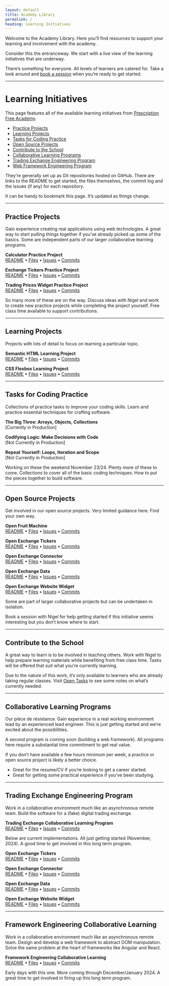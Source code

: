 ```yaml
---
layout: default
title: Academy Library
permalink: /
heading: Learning Initiatives
---
```


Welcome to the Academy Library. Here you’ll find resources to support your learning and involvement with the academy.

Consider this the entranceway. We start with a live view of the learning initiatives that are underway.

There’s something for everyone. All levels of learners are catered for. Take a look around and [book a session](https://prescriptionfree.academy/) when you’re ready to get started.

---

# Learning Initiatives

This page features all of the available learning initiatives from [Prescription Free Academy](https://prescriptionfree.academy/).

- [Practice Projects](#practice-projects)
- [Learning Projects](#learning-projects)
- [Tasks for Coding Practice](#tasks-for-coding-practice)
- [Open Source Projects](#open-source-projects)
- [Contribute to the School](#contribute-to-the-school)
- [Collaborative Learning Programs](#collaborative-learning-programs)
- [Trading Exchange Engineering Program](#trading-exchange-engineering-program)
- [Web Framework Engineering Program](#framework-engineering-collaborative-learning)

They’re generally set up as Git repositories hosted on GitHub. There are links to the README to get started, the files themselves, the commit log and the issues (if any) for each repository.

It can be handy to bookmark this page. It’s updated as things change.

---

## Practice Projects

Gain experience creating real applications using web technologies. A great way to start pulling things together if you’ve already picked up some of the basics. Some are independent parts of our larger collaborative learning programs.

**Calculator Practice Project**    
[README](https://github.com/pecknigel/calculator-practice-project/blob/main/README.md)
• [Files](https://github.com/pecknigel/calculator-practice-project)
• [Issues](https://github.com/pecknigel/calculator-practice-project/issues)
• [Commits](https://github.com/pecknigel/calculator-practice-project/commits/main/)

**Exchange Tickers Practice Project**    
[README](https://github.com/pecknigel/exchange-tickers-practice-project/blob/main/README.md)
• [Files](https://github.com/pecknigel/exchange-tickers-practice-project)
• [Issues](https://github.com/pecknigel/exchange-tickers-practice-project/issues)
• [Commits](https://github.com/pecknigel/exchange-tickers-practice-project/commits/main/)

**Trading Prices Widget Practice Project**    
[README](https://github.com/pecknigel/trading-prices-widget-practice-project/blob/main/README.md)
• [Files](https://github.com/pecknigel/trading-prices-widget-practice-project)
• [Issues](https://github.com/pecknigel/trading-prices-widget-practice-project/issues)
• [Commits](https://github.com/pecknigel/trading-prices-widget-practice-project/commits/main/)

So many more of these are on the way. Discuss ideas with Nigel and work to create new practice projects while completing the project yourself. Free class time available to support contributions.

---

## Learning Projects

Projects with lots of detail to focus on learning a particular topic.

**Semantic HTML Learning Project**    
[README](https://github.com/pecknigel/semantic-html-learning-project/blob/main/README.md)
• [Files](https://github.com/pecknigel/semantic-html-learning-project)
• [Issues](https://github.com/pecknigel/semantic-html-learning-project/issues)
• [Commits](https://github.com/pecknigel/semantic-html-learning-project/commits/main/)

**CSS Flexbox Learning Project**    
[README](https://github.com/pecknigel/css-flexbox-learning-project/blob/main/README.md)
• [Files](https://github.com/pecknigel/css-flexbox-learning-project)
• [Issues](https://github.com/pecknigel/css-flexbox-learning-project/issues)
• [Commits](https://github.com/pecknigel/css-flexbox-learning-project/commits/main/)

---
 
## Tasks for Coding Practice

Collections of practice tasks to improve your coding skills. Learn and practice essential techniques for crafting software.

**The Big Three: Arrays, Objects, Collections**    
[Currently in Production]

**Codifying Logic: Make Decisions with Code**    
[Not Currently in Production]

**Repeat Yourself: Loops, Iteration and Scope**    
[Not Currently in Production]

Working on these the weekend November 23/24. Plenty more of these to come. Collections to cover all of the basic coding techniques. How to put the pieces together to build software.

---
 
## Open Source Projects

Get involved in our open source projects. Very limited guidance here. Find your own way.

**Open Fruit Machine**    
[README](https://github.com/pecknigel/open-fruit-machine/blob/main/README.md)
• [Files](https://github.com/pecknigel/open-fruit-machine)
• [Issues](https://github.com/pecknigel/open-fruit-machine/issues)
• [Commits](https://github.com/pecknigel/open-fruit-machine/commits/main/)

**Open Exchange Tickers**    
[README](https://github.com/pecknigel/open-exchange-tickers/blob/main/README.md)
• [Files](https://github.com/pecknigel/open-exchange-tickers)
• [Issues](https://github.com/pecknigel/open-exchange-tickers/issues)
• [Commits](https://github.com/pecknigel/open-exchange-tickers/commits/main/)

**Open Exchange Connector**    
[README](https://github.com/pecknigel/open-exchange-connector/blob/main/README.md)
• [Files](https://github.com/pecknigel/open-exchange-connector)
• [Issues](https://github.com/pecknigel/open-exchange-connector/issues)
• [Commits](https://github.com/pecknigel/open-exchange-connector/commits/main/)

**Open Exchange Data**    
[README](https://github.com/pecknigel/open-exchange-data/blob/main/README.md)
• [Files](https://github.com/pecknigel/open-exchange-data)
• [Issues](https://github.com/pecknigel/open-exchange-data/issues)
• [Commits](https://github.com/pecknigel/open-exchange-data/commits/main/)

**Open Exchange Website Widget**    
[README](https://github.com/Prescription-Free-Academy/open-exchange-website-widget/blob/main/README.md)
• [Files](https://github.com/Prescription-Free-Academy/open-exchange-website-widget)
• [Issues](https://github.com/Prescription-Free-Academy/open-exchange-website-widget/issues)
• [Commits](https://github.com/Prescription-Free-Academy/open-exchange-website-widget/commits/main/)

Some are part of larger collaborative projects but can be undertaken in isolation.

Book a session with Nigel for help getting started if this initiative seems interesting but you don’t know where to start.

---

## Contribute to the School

A great way to learn is to be involved in teaching others. Work with Nigel to help prepare learning materials while benefiting from free class time. Tasks will be offered  that suit what you’re currently learning.

Due to the nature of this work, it’s only available to learners who are already taking regular classes. Visit [Open Tasks](/open-tasks) to see some notes on what’s currently needed.

---

## Collaborative Learning Programs

Our pièce de résistance. Gain experience in a real working environment lead by an experienced lead engineer. This is just getting started and we’re excited about the possibilities.

A second program is coming soon (building a web framework). All programs here require a substantial time commitment to get real value.

If you don’t have available a few hours minimum per week, a practice or open source project is likely a better choice.

- Great for the resume/CV if you’re looking to get a career started.
- Great for getting some practical experience if you’ve been studying.

---

## Trading Exchange Engineering Program

Work in a collaborative environment much like an asynchronous remote team. Build the software for a (fake) digital trading exchange.

**Trading Exchange Collaborative Learning Program**    
[README](https://github.com/pecknigel/trading-exchange-collaborative-learning/blob/main/README.md)
• [Files](https://github.com/pecknigel/trading-exchange-collaborative-learning)
• [Issues](https://github.com/pecknigel/trading-exchange-collaborative-learning/issues)
• [Commits](https://github.com/pecknigel/trading-exchange-collaborative-learning/commits/main/)

Below are current implementations. All just getting started (November, 2024). A good time to get involved in this long term  program.

**Open Exchange Tickers**    
[README](https://github.com/pecknigel/open-exchange-tickers/blob/main/README.md)
• [Files](https://github.com/pecknigel/open-exchange-tickers)
• [Issues](https://github.com/pecknigel/open-exchange-tickers/issues)
• [Commits](https://github.com/pecknigel/open-exchange-tickers/commits/main/)

**Open Exchange Connector**    
[README](https://github.com/pecknigel/open-exchange-connector/blob/main/README.md)
• [Files](https://github.com/pecknigel/open-exchange-connector)
• [Issues](https://github.com/pecknigel/open-exchange-connector/issues)
• [Commits](https://github.com/pecknigel/open-exchange-connector/commits/main/)

**Open Exchange Data**    
[README](https://github.com/pecknigel/open-exchange-data/blob/main/README.md)
• [Files](https://github.com/pecknigel/open-exchange-data)
• [Issues](https://github.com/pecknigel/open-exchange-data/issues)
• [Commits](https://github.com/pecknigel/open-exchange-data/commits/main/)

**Open Exchange Website Widget**    
[README](https://github.com/Prescription-Free-Academy/open-exchange-website-widget/blob/main/README.md)
• [Files](https://github.com/Prescription-Free-Academy/open-exchange-website-widget)
• [Issues](https://github.com/Prescription-Free-Academy/open-exchange-website-widget/issues)
• [Commits](https://github.com/Prescription-Free-Academy/open-exchange-website-widget/commits/main/)

---

## Framework Engineering Collaborative Learning

Work in a collaborative environment much like an asynchronous remote team. Design and develop a web framework to abstract DOM manipulation. Solve the same problem at the heart of frameworks like Angular and React.

**Framework Engineering Collaborative Learning**    
[README](https://github.com/pecknigel/framework-engineering-collaborative-learning/blob/main/README.md)
• [Files](https://github.com/pecknigel/framework-engineering-collaborative-learning)
• [Issues](https://github.com/pecknigel/framework-engineering-collaborative-learning/issues)
• [Commits](https://github.com/pecknigel/framework-engineering-collaborative-learning/commits/main/)

Early days with this one. More coming through December/January 2024. A great time to get involved in firing up this long term program.
